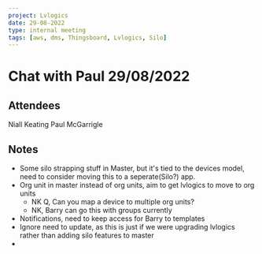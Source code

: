```yaml
---
project: Lvlogics
date: 29-08-2022
type: internal meeting
tags: [aws, dms, Thingsboard, Lvlogics, Silo]
---
```


# Chat with Paul 29/08/2022
## Attendees
Niall Keating
Paul McGarrigle 

## Notes
- Some silo strapping stuff in Master, but it's tied to the devices model, need to consider moving this to a seperate(Silo?) app.
- Org unit in master instead of org units, aim to get lvlogics to move to org units 
	- NK Q, Can you map a device to multiple org units?
	- NK, Barry can go this with groups currently
- Notifications, need to keep access for Barry to templates
- Ignore need to update, as this is just if we were upgrading lvlogics rather than adding silo features to master
- 